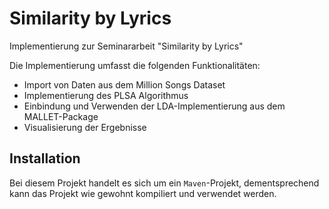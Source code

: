 # Similarity by Lyrics

Implementierung zur Seminararbeit "Similarity by Lyrics"

Die Implementierung umfasst die folgenden Funktionalitäten:
* Import von Daten aus dem Million Songs Dataset
* Implementierung des PLSA Algorithmus
* Einbindung und Verwenden der LDA-Implementierung aus dem MALLET-Package
* Visualisierung der Ergebnisse

## Installation

Bei diesem Projekt handelt es sich um ein `Maven`-Projekt, dementsprechend kann das Projekt wie gewohnt kompiliert und verwendet werden.
